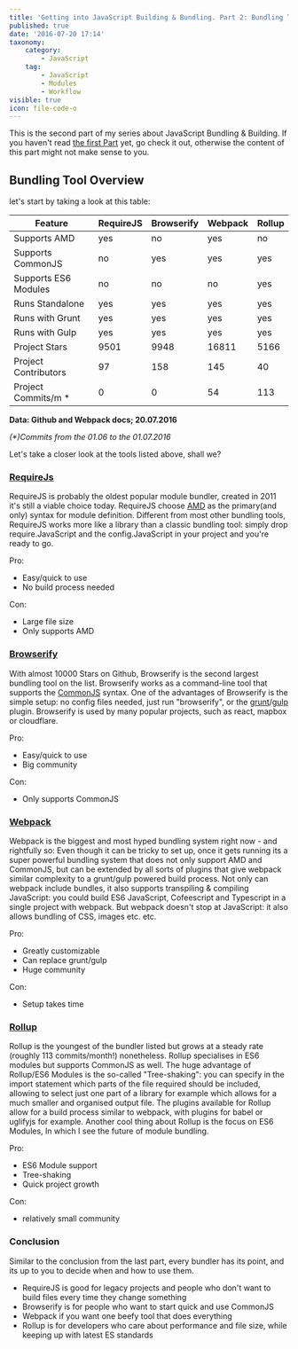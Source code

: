 ```yaml
---
title: 'Getting into JavaScript Building & Bundling. Part 2: Bundling Tools'
published: true
date: '2016-07-20 17:14'
taxonomy:
    category:
        - JavaScript
    tag:
        - JavaScript
        - Modules
        - Workflow
visible: true
icon: file-code-o
---
```


This is the second part of my series about JavaScript Bundling & Building. If you haven't read [the first Part](http://f-rilling.com/getting-into-javascript-building-and-bundling-part-1-modules) yet, go check it out, otherwise the content of this part might not make sense to you.

## Bundling Tool Overview

let's start by taking a look at this table:

Feature              | RequireJS | Browserify | Webpack | Rollup
-------------------- | --------- | ---------- | ------- | ------
Supports AMD         | yes       | no         | yes     | no
Supports CommonJS    | no        | yes        | yes     | yes
Supports ES6 Modules | no        | no         | no      | yes
Runs Standalone      | yes       | yes        | yes     | yes
Runs with Grunt      | yes       | yes        | yes     | yes
Runs with Gulp       | yes       | yes        | yes     | yes
Project Stars        | 9501      | 9948       | 16811   | 5166
Project Contributors | 97        | 158        | 145     | 40
Project Commits/m *  | 0         | 0          | 54      | 113

**Data: Github and Webpack docs; 20.07.2016**

_(*)Commits from the 01.06 to the 01.07.2016_

Let's take a closer look at the tools listed above, shall we?

### [RequireJs](http://requirejs.org)

RequireJS is probably the oldest popular module bundler, created in 2011 it's still a viable choice today. RequireJS choose [AMD](http://f-rilling.com/getting-into-JavaScript-building-and-bundling-part-1-modules) as the primary(and only) syntax for module definition. Different from most other bundling tools, RequireJS works more like a library than a classic bundling tool: simply drop require.JavaScript and the config.JavaScript in your project and you're ready to go.

Pro:

- Easy/quick to use
- No build process needed

Con:

- Large file size
- Only supports AMD

### [Browserify](http://browserify.org/)

With almost 10000 Stars on Github, Browserify is the second largest bundling tool on the list. Browserify works as a command-line tool that supports the [CommonJS](http://f-rilling.com/getting-into-JavaScript-building-and-bundling-part-1-modules) syntax. One of the advantages of Browserify is the simple setup: no config files needed, just run "browserify", or the [grunt](https://www.npmjs.com/package/grunt-browserify)/[gulp](https://www.npmjs.com/package/gulp-browserify) plugin. Browserify is used by many popular projects, such as react, mapbox or cloudflare.

Pro:

- Easy/quick to use
- Big community

Con:

- Only supports CommonJS

### [Webpack](https://webpack.github.io/)

Webpack is the biggest and most hyped bundling system right now - and rightfully so: Even though it can be tricky to set up, once it gets running its a super powerful bundling system that does not only support AMD and CommonJS, but can be extended by all sorts of plugins that give webpack similar complexity to a grunt/gulp powered build process. Not only can webpack include bundles, it also supports transpiling & compiling JavaScript: you could build ES6 JavaScript, Cofeescript and Typescript in a single project with webpack. But webpack doesn't stop at JavaScript: it also allows bundling of CSS, images etc. etc.

Pro:

- Greatly customizable
- Can replace grunt/gulp
- Huge community

Con:

- Setup takes time

### [Rollup](http://rollupjs.org/)

Rollup is the youngest of the bundler listed but grows at a steady rate (roughly 113 commits/month!) nonetheless. Rollup specialises in ES6 modules but supports CommonJS as well. The huge advantage of Rollup/ES6 Modules is the so-called "Tree-shaking": you can specify in the import statement which parts of the file required should be included, allowing to select just one part of a library for example which allows for a much smaller and organised output file. The plugins available for Rollup allow for a build process similar to webpack, with plugins for babel or uglifyjs for example. Another cool thing about Rollup is the focus on ES6 Modules, In which I see the future of module bundling.

Pro:

- ES6 Module support
- Tree-shaking
- Quick project growth

Con:

- relatively small community

### Conclusion

Similar to the conclusion from the last part, every bundler has its point, and its up to you to decide when and how to use them.

- RequireJS is good for legacy projects and people who don't want to build files every time they change something
- Browserify is for people who want to start quick and use CommonJS
- Webpack if you want one beefy tool that does everything
- Rollup is for developers who care about performance and file size, while keeping up with latest ES standards
